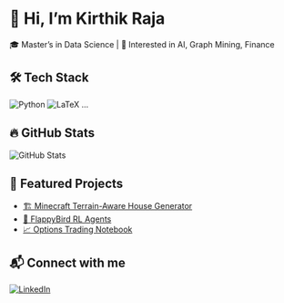 # 👋 Hi, I’m Kirthik Raja

🎓 Master’s in Data Science | 🎯 Interested in AI, Graph Mining, Finance

## 🛠️ Tech Stack
![Python](https://img.shields.io/badge/-Python-333?style=flat&logo=python)
![LaTeX](https://img.shields.io/badge/-LaTeX-333?style=flat&logo=latex)
...

## 🔥 GitHub Stats
![GitHub Stats](https://github-readme-stats.vercel.app/api?username=kirthik-raja&show_icons=true&theme=tokyonight)

## 🚀 Featured Projects
- [🏗 Minecraft Terrain-Aware House Generator](https://github.com/kirthik-raja/minecraft-house)
- [🤖 FlappyBird RL Agents](https://github.com/kirthik-raja/flappybird-rl)
- [📈 Options Trading Notebook](https://github.com/kirthik-raja/options-strategy)

## 📬 Connect with me
[![LinkedIn](https://img.shields.io/badge/-LinkedIn-0077B5?style=flat&logo=linkedin&logoColor=white)](https://linkedin.com/in/kirthik-raja)
